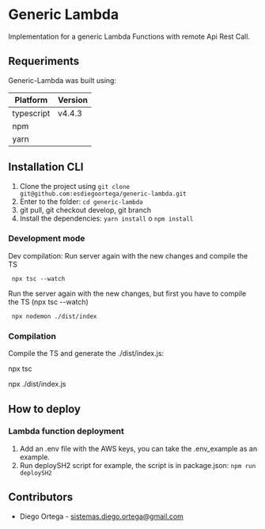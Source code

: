 # Generic Lambda
Implementation for a generic Lambda Functions with remote Api Rest Call.
## Requeriments

Generic-Lambda was built using:

| Platform   | Version  |
| ---------- | -------- |
| typescript | v4.4.3   |
| npm        |          |
| yarn       |          |

## Installation CLI

1. Clone the project using `git clone git@github.com:esdiegoortega/generic-lambda.git`
2. Enter to the folder: `cd generic-lambda`
3. git pull, git checkout develop, git branch 
4. Install the dependencies: `yarn install` o `npm install`


### Development mode

Dev compilation:
   Run server again with the new changes and compile the TS

     npx tsc --watch 

   Run the server again with the new changes, but first you have to compile the TS (npx tsc --watch)

     npx nodemon ./dist/index

### Compilation

Compile the TS and generate the ./dist/index.js:

   npx tsc 

   npx ./dist/index.js     

## How to deploy

### Lambda function deployment
1. Add an .env file with the AWS keys, you can take the .env_example as an example.
2. Run deploySH2 script for example, the script is in package.json: `npm run deploySH2`

## Contributors

- Diego Ortega - sistemas.diego.ortega@gmail.com